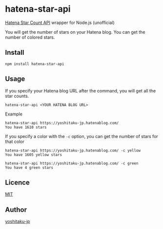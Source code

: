 # hatena-star-api

[Hatena Star Count API](http://developer.hatena.ne.jp/ja/documents/star/apis/count) wrapper for Node.js (unofficial)

You will get the number of stars on your Hatena blog. 
You can get the number of colored stars.

## Install

`npm install hatena-star-api`

## Usage

If you specify your Hatena blog URL after the command, you will get all the star counts.

```
hatena-star-api <YOUR HATENA BLOG URL>
```

Example
```
hatena-star-api https://yoshitaku-jp.hatenablog.com/
You have 1610 stars
```


If you specify a color with the `-c` option, you can get the number of stars for that color
```
hatena-star-api https://yoshitaku-jp.hatenablog.com/ -c yellow
You have 1605 yellow stars

hatena-star-api https://yoshitaku-jp.hatenablog.com/ -c green
You have 4 green stars
```

## Licence

[MIT](https://github.com/yoshitaku-jp/hatena-star-api/blob/main/LICENSE.txt)

## Author

[yoshitaku-jp](https://github.com/yoshitaku-jp)